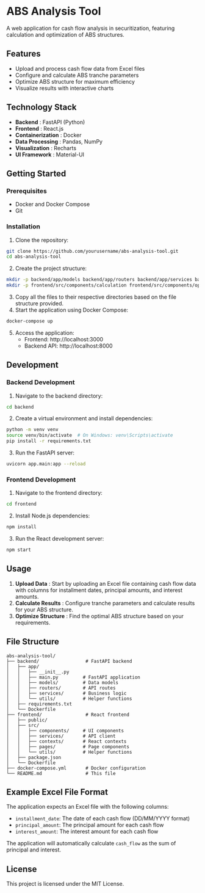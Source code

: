 # ABS Analysis Tool

A web application for cash flow analysis in securitization, featuring calculation and optimization of ABS structures.

## Features

* Upload and process cash flow data from Excel files
* Configure and calculate ABS tranche parameters
* Optimize ABS structure for maximum efficiency
* Visualize results with interactive charts

## Technology Stack

* **Backend** : FastAPI (Python)
* **Frontend** : React.js
* **Containerization** : Docker
* **Data Processing** : Pandas, NumPy
* **Visualization** : Recharts
* **UI Framework** : Material-UI

## Getting Started

### Prerequisites

* Docker and Docker Compose
* Git

### Installation

1. Clone the repository:

```bash
git clone https://github.com/yourusername/abs-analysis-tool.git
cd abs-analysis-tool
```

2. Create the project structure:

```bash
mkdir -p backend/app/models backend/app/routers backend/app/services backend/app/utils
mkdir -p frontend/src/components/calculation frontend/src/components/optimization frontend/src/services frontend/src/contexts frontend/src/pages
```

3. Copy all the files to their respective directories based on the file structure provided.
4. Start the application using Docker Compose:

```bash
docker-compose up
```

5. Access the application:
   * Frontend: http://localhost:3000
   * Backend API: http://localhost:8000

## Development

### Backend Development

1. Navigate to the backend directory:

```bash
cd backend
```

2. Create a virtual environment and install dependencies:

```bash
python -m venv venv
source venv/bin/activate  # On Windows: venv\Scripts\activate
pip install -r requirements.txt
```

3. Run the FastAPI server:

```bash
uvicorn app.main:app --reload
```

### Frontend Development

1. Navigate to the frontend directory:

```bash
cd frontend
```

2. Install Node.js dependencies:

```bash
npm install
```

3. Run the React development server:

```bash
npm start
```

## Usage

1. **Upload Data** : Start by uploading an Excel file containing cash flow data with columns for installment dates, principal amounts, and interest amounts.
2. **Calculate Results** : Configure tranche parameters and calculate results for your ABS structure.
3. **Optimize Structure** : Find the optimal ABS structure based on your requirements.

## File Structure

```
abs-analysis-tool/
├── backend/                 # FastAPI backend
│   ├── app/
│   │   ├── __init__.py
│   │   ├── main.py         # FastAPI application
│   │   ├── models/         # Data models
│   │   ├── routers/        # API routes
│   │   ├── services/       # Business logic
│   │   └── utils/          # Helper functions
│   ├── requirements.txt
│   └── Dockerfile
├── frontend/                # React frontend
│   ├── public/
│   ├── src/
│   │   ├── components/     # UI components
│   │   ├── services/       # API client
│   │   ├── contexts/       # React contexts
│   │   ├── pages/          # Page components
│   │   └── utils/          # Helper functions
│   ├── package.json
│   └── Dockerfile
├── docker-compose.yml       # Docker configuration
└── README.md                # This file
```

## Example Excel File Format

The application expects an Excel file with the following columns:

* `installment_date`: The date of each cash flow (DD/MM/YYYY format)
* `principal_amount`: The principal amount for each cash flow
* `interest_amount`: The interest amount for each cash flow

The application will automatically calculate `cash_flow` as the sum of principal and interest.

## License

This project is licensed under the MIT License.
